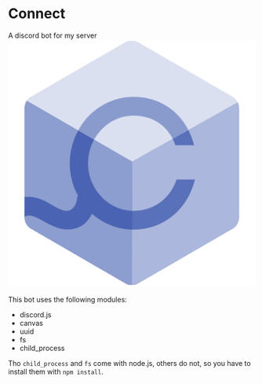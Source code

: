 # Connect
A discord bot for my server
<img src="assets/clogo.png"/>

This bot uses the following modules:
- discord.js
- canvas
- uuid
- fs
- child_process

Tho `child_process` and `fs` come with node.js, others do not, so you have to install them with `npm install`.
